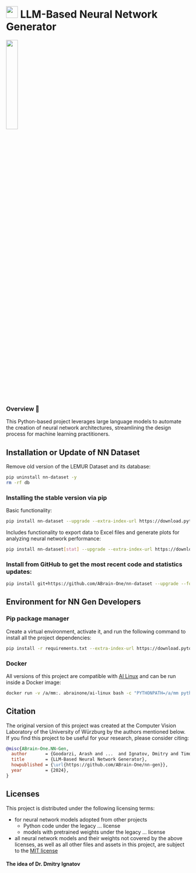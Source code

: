 # <img src='https://abrain.one/img/lemur-nn-icon-64x64.png' width='32px'/> LLM-Based Neural Network Generator

<img src='https://abrain.one/img/lemur-nn-gen-whit.jpg' width='25%'/>

<h3>Overview 📖</h3>

This Python-based project leverages large language models to automate the creation of neural network architectures, streamlining the design process for machine learning practitioners.

## Installation or Update of NN Dataset
Remove old version of the LEMUR Dataset and its database:
```bash
pip uninstall nn-dataset -y
rm -rf db
```
### Installing the stable version via pip
Basic functionality:
```bash
pip install nn-dataset --upgrade --extra-index-url https://download.pytorch.org/whl/cu124
```
Includes functionality to export data to Excel files and generate plots for analyzing neural network performance:
```bash
pip install nn-dataset[stat] --upgrade --extra-index-url https://download.pytorch.org/whl/cu124
```
### Install from GitHub to get the most recent code and statistics updates:
```bash
pip install git+https://github.com/ABrain-One/nn-dataset --upgrade --force --extra-index-url https://download.pytorch.org/whl/cu124
```

## Environment for NN Gen Developers
### Pip package manager
Create a virtual environment, activate it, and run the following command to install all the project dependencies:
```bash
pip install -r requirements.txt --extra-index-url https://download.pytorch.org/whl/cu124
```

### Docker
All versions of this project are compatible with <a href='https://hub.docker.com/r/abrainone/ai-linux' target='_blank'>AI Linux</a> and can be run inside a Docker image:
```bash
docker run -v /a/mm:. abrainone/ai-linux bash -c "PYTHONPATH=/a/mm python -m ab.gen.train_n_eval"
```

## Citation

The original version of this project was created at the Computer Vision Laboratory of the University of Würzburg by the authors mentioned below. If you find this project to be useful for your research, please consider citing:
```bibtex
@misc{ABrain-One.NN-Gen,
  author       = {Goodarzi, Arash and ...  and Ignatov, Dmitry and Timofte, Radu},
  title        = {LLM-Based Neural Network Generator},
  howpublished = {\url{https://github.com/ABrain-One/nn-gen}},
  year         = {2024},
}
```

## Licenses

This project is distributed under the following licensing terms:
<ul><li>for neural network models adopted from other projects
  <ul>
    <li> Python code under the legacy ... license</li>
    <li> models with pretrained weights under the legacy ... license</li>
  </ul></li>
<li> all neural network models and their weights not covered by the above licenses, as well as all other files and assets in this project, are subject to the <a href="LICENSE.md">MIT license</a></li> 
</ul>

#### The idea of Dr. Dmitry Ignatov
